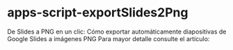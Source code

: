 # apps-script-exportSlides2Png
De Slides a PNG en un clic: Cómo exportar automáticamente diapositivas de Google Slides a imágenes PNG
Para mayor detalle consulte el artículo: 
